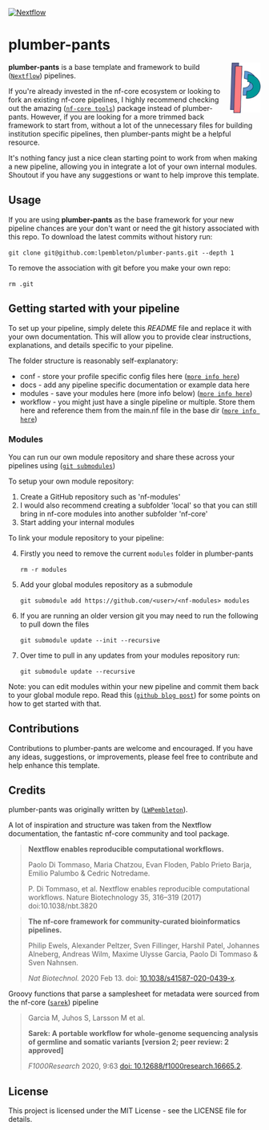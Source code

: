 [![Nextflow](https://img.shields.io/badge/nextflow%20DSL2-%E2%89%A522.10.1-23aa62.svg)](https://www.nextflow.io/)


# plumber-pants
<img align="right" src="docs/images/image2.svg" height="100">

**plumber-pants** is a base template and framework to build ([`Nextflow`](https://www.nextflow.io/)) pipelines.

 If you're already invested in the nf-core ecosystem or looking to fork an existing nf-core pipelines, I highly recommend checking out the amazing ([`nf-core tools`](https://nf-co.re/tools/)) package instead of plumber-pants. However, if you are looking for a more trimmed back framework to start from, without a lot of the unnecessary files for building institution specific pipelines, then plumber-pants might be a helpful resource. 

It's nothing fancy just a nice clean starting point to work from when making a new pipeline, allowing you in integrate a lot of your own internal modules. Shoutout if you have any suggestions or want to help improve this template. 

## Usage
If you are using **plumber-pants** as the base framework for your new pipeline chances are your don't want or need the git history associated with this repo. To download the latest commits without history run:

`git clone git@github.com:lpembleton/plumber-pants.git --depth 1`

To remove the association with git before you make your own repo:

`rm .git`

## Getting started with your pipeline
To set up your pipeline, simply delete this *README* file and replace it with your own documentation. This will allow you to provide clear instructions, explanations, and details specific to your pipeline.

The folder structure is reasonably self-explanatory:
* conf - store your profile specific config files here ([`more info here`](https://www.nextflow.io/docs/latest/config.html#config-profiles))
* docs - add any pipeline specific documentation or example data here
* modules - save your modules here (more info below) ([`more info here`](https://www.nextflow.io/docs/latest/dsl2.html?highlight=module#modules))
* workflow - you might just have a single pipeline or multiple. Store them here and reference them from the main.nf file in the base dir ([`more info here`](https://www.nextflow.io/docs/latest/dsl2.html?highlight=module#workflow))

### Modules
You can run our own module repository and share these across your pipelines using ([`git submodules`](https://github.blog/2016-02-01-working-with-submodules/))

To setup your own module repository:
1. Create a GitHub repository such as 'nf-modules'
2. I would also recommend creating a subfolder 'local' so that you can still bring in nf-core modules into another subfolder 'nf-core'
3. Start adding your internal modules

To link your module repository to your pipeline:

4. Firstly you need to remove the current `modules` folder in plumber-pants

    `rm -r modules`

2. Add your global modules repository as a submodule 

    `git submodule add https://github.com/<user>/<nf-modules> modules`

2. If you are running an older version git you may need to run the following to pull down the files

    `git submodule update --init --recursive`

3. Over time to pull in any updates from your modules repository run:

    `git submodule update --recursive`

Note: you can edit modules within your new pipeline and commit them back to your global module repo. Read this ([`github blog post`](https://github.blog/2016-02-01-working-with-submodules/)) for some points on how to get started with that. 

## Contributions

Contributions to plumber-pants are welcome and encouraged. If you have any ideas, suggestions, or improvements, please feel free to contribute and help enhance this template.

## Credits

plumber-pants was originally written by ([`LWPembleton`](https://github.com:lpembleton)).

A lot of inspiration and structure was taken from the Nextflow documentation, the fantastic nf-core community and tool package.

> **Nextflow enables reproducible computational workflows.**
> 
> Paolo Di Tommaso, Maria Chatzou, Evan Floden, Pablo Prieto Barja, Emilio Palumbo & Cedric Notredame.
> 
> P. Di Tommaso, et al. Nextflow enables reproducible computational workflows. Nature Biotechnology 35, 316–319 (2017) doi:10.1038/nbt.3820

> **The nf-core framework for community-curated bioinformatics pipelines.**
>
> Philip Ewels, Alexander Peltzer, Sven Fillinger, Harshil Patel, Johannes Alneberg, Andreas Wilm, Maxime Ulysse Garcia, Paolo Di Tommaso & Sven Nahnsen.
>
> _Nat Biotechnol._ 2020 Feb 13. doi: [10.1038/s41587-020-0439-x](https://dx.doi.org/10.1038/s41587-020-0439-x).

Groovy functions that parse a samplesheet for metadata were sourced from the nf-core ([`sarek`](https://github.com/nf-core/sarek/tree/master)) pipeline

> Garcia M, Juhos S, Larsson M et al. 
>
> **Sarek: A portable workflow for whole-genome sequencing analysis of germline and somatic variants [version 2; peer review: 2 approved]** 
>
> _F1000Research_ 2020, 9:63 [doi: 10.12688/f1000research.16665.2](http://dx.doi.org/10.12688/f1000research.16665.2).

## License

This project is licensed under the MIT License - see the LICENSE file for details.
